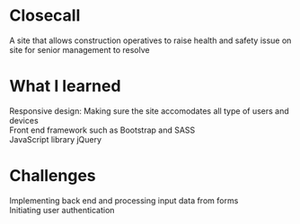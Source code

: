 # Closecall
A site that allows construction operatives to raise health and safety issue on site for senior management to resolve


# What I learned
Responsive design: Making sure the site accomodates all type of users and devices<br>
Front end framework such as Bootstrap and SASS<br>
JavaScript library jQuery

# Challenges

Implementing back end and processing input data from forms<br>
Initiating user authentication

